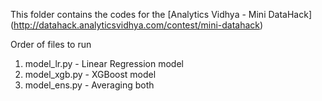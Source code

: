 This folder contains the codes for the [Analytics Vidhya - Mini DataHack] (http://datahack.analyticsvidhya.com/contest/mini-datahack)

Order of files to run
 1. model_lr.py - Linear Regression model
 2. model_xgb.py - XGBoost model
 3. model_ens.py - Averaging both
